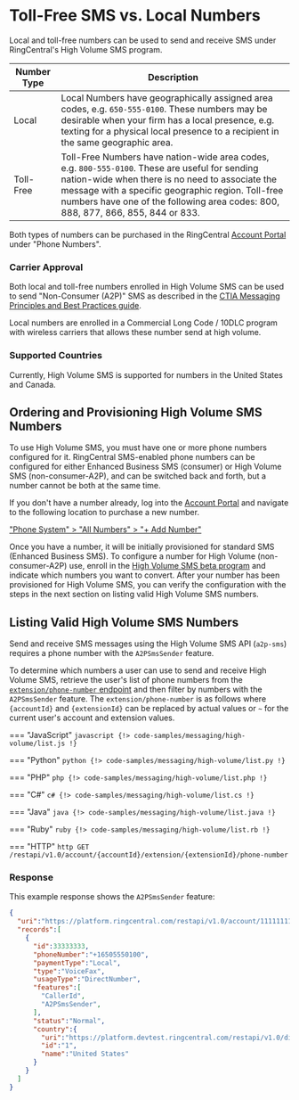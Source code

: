 # Toll-Free SMS vs. Local Numbers

Local and toll-free numbers can be used to send and receive SMS under RingCentral's High Volume SMS program.

| Number Type | Description |
|-|-|
| Local | Local Numbers have geographically assigned area codes, e.g. `650-555-0100`. These numbers may be desirable when your firm has a local presence, e.g. texting for a physical local presence to a recipient in the same geographic area. |
| Toll-Free | Toll-Free Numbers have nation-wide area codes, e.g. `800-555-0100`. These are useful for sending nation-wide when there is no need to associate the message with a specific geographic region. Toll-free numbers have one of the following area codes: 800, 888, 877, 866, 855, 844 or 833. |

Both types of numbers can be purchased in the RingCentral [Account Portal](https://service.ringcentral.com) under "Phone Numbers".

### Carrier Approval

Both local and toll-free numbers enrolled in High Volume SMS can be used to send "Non-Consumer (A2P)" SMS as described in the [CTIA Messaging Principles and Best Practices guide](https://www.ctia.org/the-wireless-industry/industry-commitments/messaging-interoperability-sms-mms).

Local numbers are enrolled in a Commercial Long Code / 10DLC program with wireless carriers that allows these number send at high volume.

### Supported Countries

Currently, High Volume SMS is supported for numbers in the United States and Canada.

## Ordering and Provisioning High Volume SMS Numbers

To use High Volume SMS, you must have one or more phone numbers configured for it. RingCentral SMS-enabled phone numbers can be configured for either Enhanced Business SMS (consumer) or High Volume SMS (non-consumer-A2P), and can be switched back and forth, but a number cannot be both at the same time.

If you don't have a number already, log into the [Account Portal](https://service.ringcentral.com) and navigate to the following location to purchase a new number.

["Phone System" > "All Numbers" > "+ Add Number"](https://service.ringcentral.com/application/company/phoneNumbers/allNumbers)

Once you have a number, it will be initially provisioned for standard SMS (Enhanced Business SMS). To configure a number for High Volume (non-consumer-A2P) use, enroll in the [High Volume SMS beta program](https://gamechanging.dev/sms)</a> and indicate which numbers you want to convert. After your number has been provisioned for High Volume SMS, you can verify the configuration with the steps in the next section on listing valid High Volume SMS numbers.

## Listing Valid High Volume SMS Numbers

Send and receive SMS messages using the High Volume SMS API (`a2p-sms`) requires a phone number with the `A2PSmsSender` feature.

To determine which numbers a user can use to send and receive High Volume SMS, retrieve the user's list of phone numbers from the [`extension/phone-number` endpoint](https://developers.ringcentral.com/api-reference/Phone-Numbers/listExtensionPhoneNumbers) and then filter by numbers with the `A2PSmsSender` feature. The `extension/phone-number` is as follows where `{accountId}` and `{extensionId}` can be replaced by actual values or `~` for the current user's account and extension values.

=== "JavaScript"
	```javascript
    {!> code-samples/messaging/high-volume/list.js !} 
	```

=== "Python"
	```python
    {!> code-samples/messaging/high-volume/list.py !} 
	```

=== "PHP"
	```php
    {!> code-samples/messaging/high-volume/list.php !} 
	```

=== "C#"
	```c#
    {!> code-samples/messaging/high-volume/list.cs !} 
	```

=== "Java"
	```java
    {!> code-samples/messaging/high-volume/list.java !} 
	```

=== "Ruby"
	```ruby
    {!> code-samples/messaging/high-volume/list.rb !} 
	```

=== "HTTP"
	```http
	GET /restapi/v1.0/account/{accountId}/extension/{extensionId}/phone-number
	```

### Response

This example response shows the `A2PSmsSender` feature:

```json hl_lines="12"
{
  "uri":"https://platform.ringcentral.com/restapi/v1.0/account/11111111/extension/22222222/phone-number?page=1&perPage=100",
  "records":[
    {
      "id":33333333,
      "phoneNumber":"+16505550100",
      "paymentType":"Local",
      "type":"VoiceFax",
      "usageType":"DirectNumber",
      "features":[
        "CallerId",
        "A2PSmsSender",
      ],
      "status":"Normal",
      "country":{
        "uri":"https://platform.devtest.ringcentral.com/restapi/v1.0/dictionary/country/1",
        "id":"1",
        "name":"United States"
      }
    }
  ]
}
```
